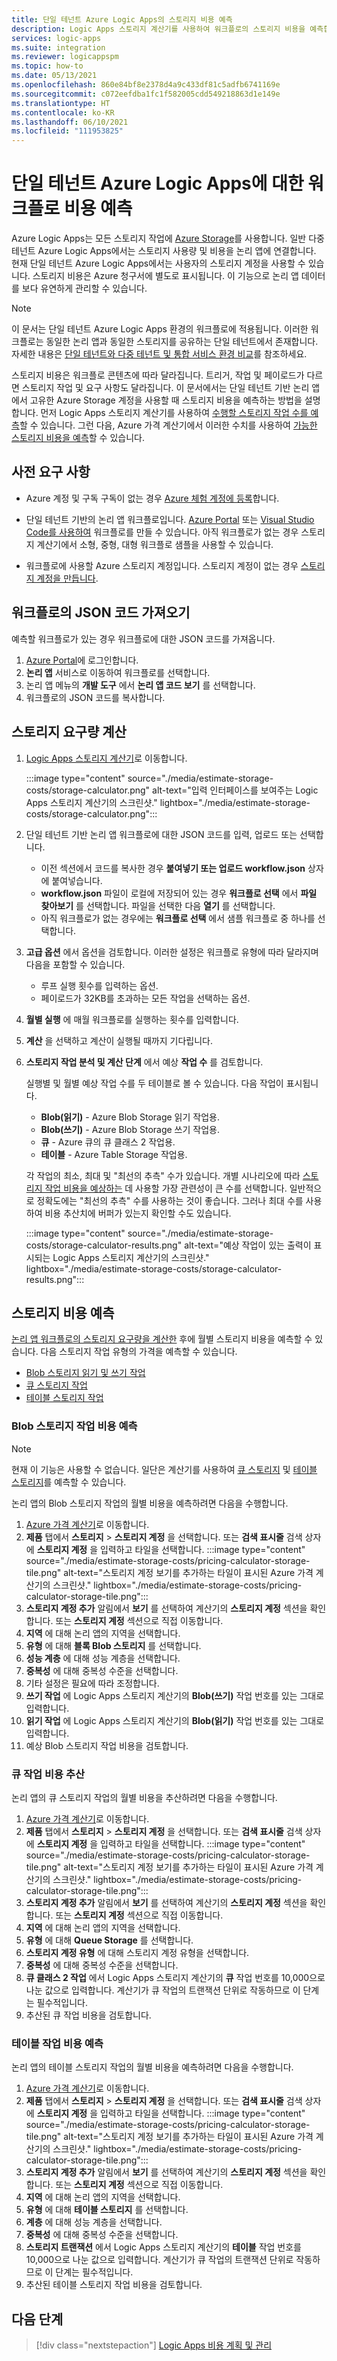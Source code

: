 ```yaml
---
title: 단일 테넌트 Azure Logic Apps의 스토리지 비용 예측
description: Logic Apps 스토리지 계산기를 사용하여 워크플로의 스토리지 비용을 예측합니다.
services: logic-apps
ms.suite: integration
ms.reviewer: logicappspm
ms.topic: how-to
ms.date: 05/13/2021
ms.openlocfilehash: 860e84bf8e2378d4a9c433df81c5adfb6741169e
ms.sourcegitcommit: c072eefdba1fc1f582005cdd549218863d1e149e
ms.translationtype: HT
ms.contentlocale: ko-KR
ms.lasthandoff: 06/10/2021
ms.locfileid: "111953825"
---
```

# <a name="estimate-storage-costs-for-workflows-in-single-tenant-azure-logic-apps"></a>단일 테넌트 Azure Logic Apps에 대한 워크플로 비용 예측

Azure Logic Apps는 모든 스토리지 작업에 [Azure Storage](../storage/index.yml)를 사용합니다. 일반 다중 테넌트 Azure Logic Apps에서는 스토리지 사용량 및 비용을 논리 앱에 연결합니다. 현재 단일 테넌트 Azure Logic Apps에서는 사용자의 스토리지 계정을 사용할 수 있습니다. 스토리지 비용은 Azure 청구서에 별도로 표시됩니다. 이 기능으로 논리 앱 데이터를 보다 유연하게 관리할 수 있습니다.

> [!NOTE]
> 이 문서는 단일 테넌트 Azure Logic Apps 환경의 워크플로에 적용됩니다. 이러한 워크플로는 동일한 논리 앱과 동일한 스토리지를 공유하는 단일 테넌트에서 존재합니다. 자세한 내용은 [단일 테넌트와 다중 테넌트 및 통합 서비스 환경 비교](single-tenant-overview-compare.md)를 참조하세요.

스토리지 비용은 워크플로 콘텐츠에 따라 달라집니다. 트리거, 작업 및 페이로드가 다르면 스토리지 작업 및 요구 사항도 달라집니다. 이 문서에서는 단일 테넌트 기반 논리 앱에서 고유한 Azure Storage 계정을 사용할 때 스토리지 비용을 예측하는 방법을 설명합니다. 먼저 Logic Apps 스토리지 계산기를 사용하여 [수행할 스토리지 작업 수를 예측](#estimate-storage-needs)할 수 있습니다. 그런 다음, Azure 가격 계산기에서 이러한 수치를 사용하여 [가능한 스토리지 비용을 예측](#estimate-storage-costs)할 수 있습니다.

## <a name="prerequisites"></a>사전 요구 사항

* Azure 계정 및 구독 구독이 없는 경우 [Azure 체험 계정에 등록](https://azure.microsoft.com/free/)합니다.

* 단일 테넌트 기반의 논리 앱 워크플로입니다. [Azure Portal](create-single-tenant-workflows-azure-portal.md) 또는 [Visual Studio Code를 사용하여](create-single-tenant-workflows-visual-studio-code.md) 워크플로를 만들 수 있습니다. 아직 워크플로가 없는 경우 스토리지 계산기에서 소형, 중형, 대형 워크플로 샘플을 사용할 수 있습니다.

* 워크플로에 사용할 Azure 스토리지 계정입니다. 스토리지 계정이 없는 경우 [스토리지 계정을 만듭니다](../storage/common/storage-account-create.md).

## <a name="get-your-workflows-json-code"></a>워크플로의 JSON 코드 가져오기

예측할 워크플로가 있는 경우 워크플로에 대한 JSON 코드를 가져옵니다.

1. [Azure Portal](https://portal.azure.com/)에 로그인합니다.
1. **논리 앱** 서비스로 이동하여 워크플로를 선택합니다.
1. 논리 앱 메뉴의 **개발 도구** 에서 **논리 앱 코드 보기** 를 선택합니다.
1. 워크플로의 JSON 코드를 복사합니다.

## <a name="estimate-storage-needs"></a>스토리지 요구량 계산

1. [Logic Apps 스토리지 계산기](https://logicapps.azure.com/calculator)로 이동합니다.

   :::image type="content" source="./media/estimate-storage-costs/storage-calculator.png" alt-text="입력 인터페이스를 보여주는 Logic Apps 스토리지 계산기의 스크린샷." lightbox="./media/estimate-storage-costs/storage-calculator.png":::

1. 단일 테넌트 기반 논리 앱 워크플로에 대한 JSON 코드를 입력, 업로드 또는 선택합니다.

   * 이전 섹션에서 코드를 복사한 경우 **붙여넣기 또는 업로드 workflow.json** 상자에 붙여넣습니다. 
   * **workflow.json** 파일이 로컬에 저장되어 있는 경우 **워크플로 선택** 에서 **파일 찾아보기** 를 선택합니다. 파일을 선택한 다음 **열기** 를 선택합니다.
   * 아직 워크플로가 없는 경우에는 **워크플로 선택** 에서 샘플 워크플로 중 하나를 선택합니다.

1. **고급 옵션** 에서 옵션을 검토합니다. 이러한 설정은 워크플로 유형에 따라 달라지며 다음을 포함할 수 있습니다.

   * 루프 실행 횟수를 입력하는 옵션.
   * 페이로드가 32KB를 초과하는 모든 작업을 선택하는 옵션.

1. **월별 실행** 에 매월 워크플로를 실행하는 횟수를 입력합니다.
1. **계산** 을 선택하고 계산이 실행될 때까지 기다립니다.
1. **스토리지 작업 분석 및 계산 단계** 에서 예상 **작업 수** 를 검토합니다.

    실행별 및 월별 예상 작업 수를 두 테이블로 볼 수 있습니다. 다음 작업이 표시됩니다.

    * **Blob(읽기)** - Azure Blob Storage 읽기 작업용.
    * **Blob(쓰기)** - Azure Blob Storage 쓰기 작업용.
    * **큐** - Azure 큐의 큐 클래스 2 작업용.
    * **테이블** - Azure Table Storage 작업용.

    각 작업의 최소, 최대 및 "최선의 추측" 수가 있습니다. 개별 시나리오에 따라 [스토리지 작업 비용을 예상하는](#estimate-storage-costs) 데 사용할 가장 관련성이 큰 수를 선택합니다. 일반적으로 정확도에는 "최선의 추측" 수를 사용하는 것이 좋습니다. 그러나 최대 수를 사용하여 비용 추산치에 버퍼가 있는지 확인할 수도 있습니다.

    :::image type="content" source="./media/estimate-storage-costs/storage-calculator-results.png" alt-text="예상 작업이 있는 출력이 표시되는 Logic Apps 스토리지 계산기의 스크린샷." lightbox="./media/estimate-storage-costs/storage-calculator-results.png":::

## <a name="estimate-storage-costs"></a>스토리지 비용 예측

[논리 앱 워크플로의 스토리지 요구량을 계산한](#estimate-storage-needs) 후에 월별 스토리지 비용을 예측할 수 있습니다. 다음 스토리지 작업 유형의 가격을 예측할 수 있습니다.

* [Blob 스토리지 읽기 및 쓰기 작업](#estimate-blob-storage-operations-costs)
* [큐 스토리지 작업](#estimate-queue-operations-costs)
* [테이블 스토리지 작업](#estimate-table-operations-costs)

### <a name="estimate-blob-storage-operations-costs"></a>Blob 스토리지 작업 비용 예측

> [!NOTE]
> 현재 이 기능은 사용할 수 없습니다. 일단은 계산기를 사용하여 [큐 스토리지](#estimate-queue-operations-costs) 및 [테이블 스토리지](#estimate-table-operations-costs)를 예측할 수 있습니다.

논리 앱의 Blob 스토리지 작업의 월별 비용을 예측하려면 다음을 수행합니다.

1. [Azure 가격 계산기](https://azure.microsoft.com/pricing/calculator/)로 이동합니다.
1. **제품** 탭에서 **스토리지** &gt; **스토리지 계정** 을 선택합니다. 또는 **검색 표시줄** 검색 상자에 **스토리지 계정** 을 입력하고 타일을 선택합니다.
    :::image type="content" source="./media/estimate-storage-costs/pricing-calculator-storage-tile.png" alt-text="스토리지 계정 보기를 추가하는 타일이 표시된 Azure 가격 계산기의 스크린샷." lightbox="./media/estimate-storage-costs/pricing-calculator-storage-tile.png":::
1. **스토리지 계정 추가** 알림에서 **보기** 를 선택하여 계산기의 **스토리지 계정** 섹션을 확인합니다. 또는 **스토리지 계정** 섹션으로 직접 이동합니다.
1. **지역** 에 대해 논리 앱의 지역을 선택합니다.
1. **유형** 에 대해 **블록 Blob 스토리지** 를 선택합니다.
1. **성능 계층** 에 대해 성능 계층을 선택합니다.
1. **중복성** 에 대해 중복성 수준을 선택합니다.
1. 기타 설정은 필요에 따라 조정합니다.
1. **쓰기 작업** 에 Logic Apps 스토리지 계산기의 **Blob(쓰기)** 작업 번호를 있는 그대로 입력합니다.
1. **읽기 작업** 에 Logic Apps 스토리지 계산기의 **Blob(읽기)** 작업 번호를 있는 그대로 입력합니다.
1. 예상 Blob 스토리지 작업 비용을 검토합니다.

### <a name="estimate-queue-operations-costs"></a>큐 작업 비용 추산

논리 앱의 큐 스토리지 작업의 월별 비용을 추산하려면 다음을 수행합니다.

1. [Azure 가격 계산기](https://azure.microsoft.com/pricing/calculator/)로 이동합니다.
1. **제품** 탭에서 **스토리지** &gt; **스토리지 계정** 을 선택합니다. 또는 **검색 표시줄** 검색 상자에 **스토리지 계정** 을 입력하고 타일을 선택합니다.
    :::image type="content" source="./media/estimate-storage-costs/pricing-calculator-storage-tile.png" alt-text="스토리지 계정 보기를 추가하는 타일이 표시된 Azure 가격 계산기의 스크린샷." lightbox="./media/estimate-storage-costs/pricing-calculator-storage-tile.png":::
1. **스토리지 계정 추가** 알림에서 **보기** 를 선택하여 계산기의 **스토리지 계정** 섹션을 확인합니다. 또는 **스토리지 계정** 섹션으로 직접 이동합니다.
1. **지역** 에 대해 논리 앱의 지역을 선택합니다.
1. **유형** 에 대해 **Queue Storage** 를 선택합니다.
1. **스토리지 계정 유형** 에 대해 스토리지 계정 유형을 선택합니다.
1. **중복성** 에 대해 중복성 수준을 선택합니다.
1. **큐 클래스 2 작업** 에서 Logic Apps 스토리지 계산기의 **큐** 작업 번호를 10,000으로 나눈 값으로 입력합니다. 계산기가 큐 작업의 트랜잭션 단위로 작동하므로 이 단계는 필수적입니다.
1. 추산된 큐 작업 비용을 검토합니다.

### <a name="estimate-table-operations-costs"></a>테이블 작업 비용 예측

논리 앱의 테이블 스토리지 작업의 월별 비용을 예측하려면 다음을 수행합니다.

1. [Azure 가격 계산기](https://azure.microsoft.com/pricing/calculator/)로 이동합니다.
1. **제품** 탭에서 **스토리지** &gt; **스토리지 계정** 을 선택합니다. 또는 **검색 표시줄** 검색 상자에 **스토리지 계정** 을 입력하고 타일을 선택합니다.
    :::image type="content" source="./media/estimate-storage-costs/pricing-calculator-storage-tile.png" alt-text="스토리지 계정 보기를 추가하는 타일이 표시된 Azure 가격 계산기의 스크린샷." lightbox="./media/estimate-storage-costs/pricing-calculator-storage-tile.png":::
1. **스토리지 계정 추가** 알림에서 **보기** 를 선택하여 계산기의 **스토리지 계정** 섹션을 확인합니다. 또는 **스토리지 계정** 섹션으로 직접 이동합니다.
1. **지역** 에 대해 논리 앱의 지역을 선택합니다.
1. **유형** 에 대해 **테이블 스토리지** 를 선택합니다.
1. **계층** 에 대해 성능 계층을 선택합니다.
1. **중복성** 에 대해 중복성 수준을 선택합니다.
1. **스토리지 트랜잭션** 에서 Logic Apps 스토리지 계산기의 **테이블** 작업 번호를 10,000으로 나눈 값으로 입력합니다. 계산기가 큐 작업의 트랜잭션 단위로 작동하므로 이 단계는 필수적입니다.
1. 추산된 테이블 스토리지 작업 비용을 검토합니다.

## <a name="next-step"></a>다음 단계

> [!div class="nextstepaction"]
> [Logic Apps 비용 계획 및 관리](plan-manage-costs.md)